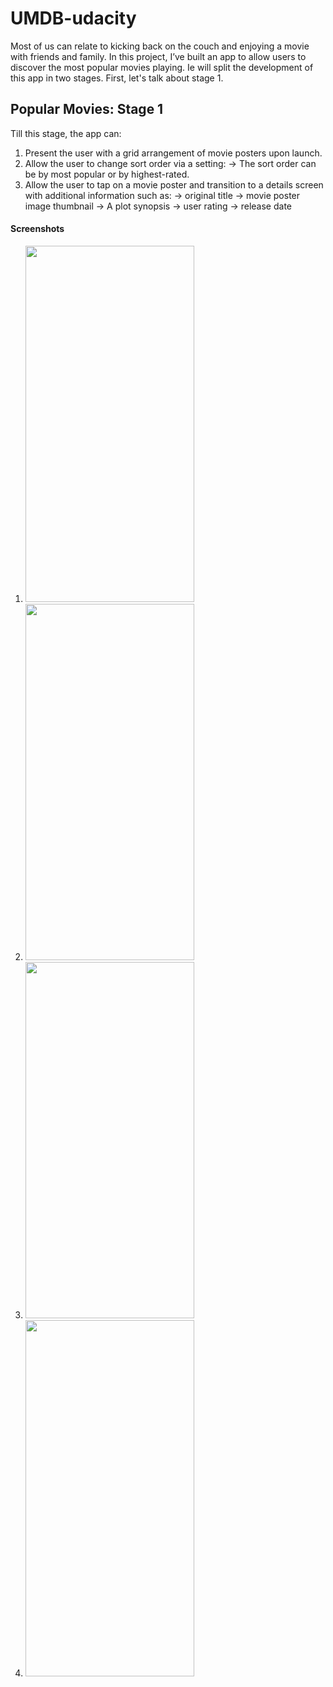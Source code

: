 # UMDB-udacity
Most of us can relate to kicking back on the couch and enjoying a movie with friends and family.
In this project, I’ve built an app to allow users to discover the most popular movies playing.
Ie will split the development of this app in two stages.
First, let's talk about stage 1.

## Popular Movies: Stage 1
Till this stage, the app can:
1) Present the user with a grid arrangement of movie posters upon launch.
2) Allow the user to change sort order via a setting:
      -> The sort order can be by most popular or by highest-rated.
3) Allow the user to tap on a movie poster and transition to a details screen with additional information such as:
-> original title
-> movie poster image thumbnail
-> A plot synopsis
-> user rating
-> release date

#### Screenshots
1) <img src="https://user-images.githubusercontent.com/17935590/47956690-28b5ab00-dfb1-11e8-95f2-3ac660512af7.png" width="270" height="570">

2) <img src="https://user-images.githubusercontent.com/17935590/47956695-35d29a00-dfb1-11e8-8b7e-35f5ec2fd40b.png" width="270" height="570">

3) <img src="https://user-images.githubusercontent.com/17935590/47956696-366b3080-dfb1-11e8-99d2-814a53933a76.png" width="270" height="570">

4) <img src="https://user-images.githubusercontent.com/17935590/47956697-366b3080-dfb1-11e8-8f46-331f78fa14c1.png" width="270" height="570">
